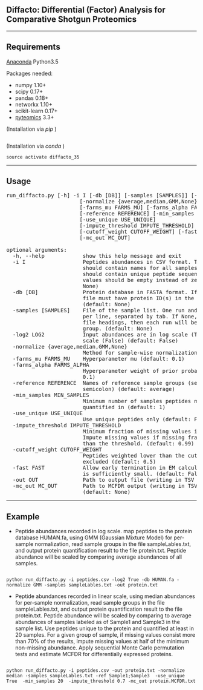 ## Diffacto: Differential (Factor) Analysis for Comparative Shotgun Proteomics
----
Requirements
----
[Anaconda](https://www.continuum.io/downloads) Python3.5

Packages needed:
* numpy 1.10+
* scipy 0.17+  
* pandas 0.18+
* networkx 1.10+
* scikit-learn 0.17+
* [pyteomics](https://pythonhosted.org/pyteomics) 3.3+

(Installation via _pip_ )   
```pip install numpy scipy pandas networkx scikit-learn pyteomics
```  
(Installation via _conda_ )  
```conda env create -f environment.yml    
source activate diffacto_35  
```
---

Usage
----

<pre>
run_diffacto.py [-h] -i I [-db [DB]] [-samples [SAMPLES]] [-log2 LOG2]
                       [-normalize {average,median,GMM,None}]
                       [-farms_mu FARMS_MU] [-farms_alpha FARMS_ALPHA]
                       [-reference REFERENCE] [-min_samples MIN_SAMPLES]
                       [-use_unique USE_UNIQUE]
                       [-impute_threshold IMPUTE_THRESHOLD]
                       [-cutoff_weight CUTOFF_WEIGHT] [-fast FAST] [-out OUT]
                       [-mc_out MC_OUT]

optional arguments:
  -h, --help            show this help message and exit
  -i I                  Peptides abundances in CSV format. The first row
                        should contain names for all samples. The first column
                        should contain unique peptide sequences. Missing
                        values should be empty instead of zeros. (default:
                        None)
  -db [DB]              Protein database in FASTA format. If None, the peptide
                        file must have protein ID(s) in the second column.
                        (default: None)
  -samples [SAMPLES]    File of the sample list. One run and its sample group
                        per line, separated by tab. If None, read from peptide
                        file headings, then each run will be summarized as a
                        group. (default: None)
  -log2 LOG2            Input abundances are in log scale (True) or linear
                        scale (False) (default: False)
  -normalize {average,median,GMM,None}
                        Method for sample-wise normalization. (default: None)
  -farms_mu FARMS_MU    Hyperparameter mu (default: 0.1)
  -farms_alpha FARMS_ALPHA
                        Hyperparameter weight of prior probability (default:
                        0.1)
  -reference REFERENCE  Names of reference sample groups (separated by
                        semicolon) (default: average)
  -min_samples MIN_SAMPLES
                        Minimum number of samples peptides needed to be
                        quantified in (default: 1)
  -use_unique USE_UNIQUE
                        Use unique peptides only (default: False)
  -impute_threshold IMPUTE_THRESHOLD
                        Minimum fraction of missing values in the group.
                        Impute missing values if missing fraction is larger
                        than the threshold. (default: 0.99)
  -cutoff_weight CUTOFF_WEIGHT
                        Peptides weighted lower than the cutoff will be
                        excluded (default: 0.5)
  -fast FAST            Allow early termination in EM calculation when noise
                        is sufficiently small. (default: False)
  -out OUT              Path to output file (writing in TSV format).
  -mc_out MC_OUT        Path to MCFDR output (writing in TSV format).
                        (default: None)
</pre>            


----
Example
---

* Peptide abundances recorded in log scale. map peptides to the protein database HUMAN.fa, using GMM (Gaussian Mixture Model) for per-sample normalization, read sample groups in the file sampleLables.txt, and output protein quantification result to the file protein.txt. Peptide abundance will be scaled by comparing average abundances of all samples.

<code>
python run_diffacto.py -i peptides.csv -log2 True -db HUMAN.fa -normalize GMM -samples sampleLables.txt -out protein.txt
</code>


* Peptide abundances recorded in linear scale, using median abundances for per-sample normalization, read sample groups in the file sampleLables.txt, and output protein quantification result to the file protein.txt. Peptide abundance will be scaled by comparing to average abundances of samples labeled as of Sample1 and Sample3 in the sample list. Use peptides unique to the protein and quantified at least in 20 samples. For a given group of sample, if missing values consist more than 70% of the results, impute missing values at half of the minimum non-missing abundance. Apply sequential Monte Carlo permutation tests and estimate MCFDR for differentially expressed proteins.

<code>
python run_diffacto.py -i peptides.csv -out protein.txt -normalize median -samples sampleLables.txt -ref Sample1;Sample3  -use_unique True  -min_samples 20  -impute_threshold 0.7 -mc_out protein.MCFDR.txt
</code>
